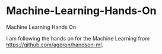 # Machine-Learning-Hands-On
Machine Learning Hands On

I am following the hands on for the Machine Learning from https://github.com/ageron/handson-ml. 
